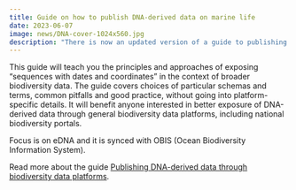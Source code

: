 ```yaml
---
title: Guide on how to publish DNA-derived data on marine life
date: 2023-06-07
image: news/DNA-cover-1024x560.jpg
description: "There is now an updated version of a guide to publishing sequence-based data. It is a practical guide for holders of genomic and metagenomic information, to include recommendations for sharing occurrence records based on DNA-based studies of the world’s oceans and seas."
---
```


This guide will teach you the principles and approaches of exposing “sequences with dates and coordinates” in the context of broader biodiversity data. The guide covers choices of particular schemas and terms, common pitfalls and good practice, without going into platform-specific details. It will benefit anyone interested in better exposure of DNA-derived data through general biodiversity data platforms, including national biodiversity portals.

Focus is on eDNA and it is synced with OBIS (Ocean Biodiversity Information System).

Read more about the guide [Publishing DNA-derived data through biodiversity data platforms](https://www.gbif.org/news/2VXK7tpe7wM9J9lghWmxQh/updated-guide-adds-details-on-how-to-publish-dna-derived-data-on-marine-life).
